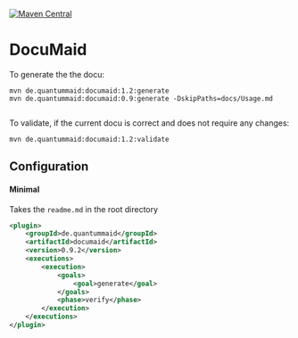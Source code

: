 [![Maven Central](https://maven-badges.herokuapp.com/maven-central/de.quantummaid/documaid/badge.svg)](https://maven-badges.herokuapp.com/maven-central/de.quantummaid/documaid)

# DocuMaid

To generate the the docu:

```
mvn de.quantummaid:documaid:1.2:generate
mvn de.quantummaid:documaid:0.9:generate -DskipPaths=docs/Usage.md


```

To validate, if the current docu is correct and does not require any changes:

```
mvn de.quantummaid:documaid:1.2:validate
```


## Configuration

#### Minimal
Takes the `readme.md` in the root directory
<!---[Plugin](groupId artifactId version goal=generate phase=verify )-->
```xml
<plugin>
    <groupId>de.quantummaid</groupId>
    <artifactId>documaid</artifactId>
    <version>0.9.2</version>
    <executions>
        <execution>
            <goals>
                <goal>generate</goal>
            </goals>
            <phase>verify</phase>
        </execution>
    </executions>
</plugin>
```
